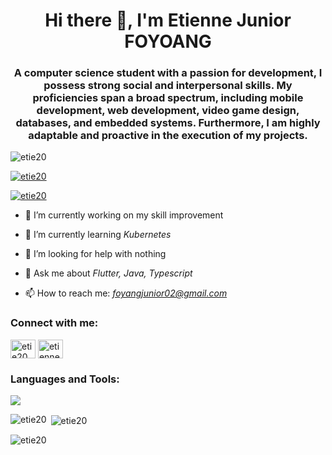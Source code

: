 <h1 align="center">Hi there 👋, I'm Etienne Junior FOYOANG</h1>
<h3 align="center">A computer science student with a passion for development, I possess strong social and interpersonal skills. My proficiencies span a broad spectrum, including mobile development, web development, video game design, databases, and embedded systems. Furthermore, I am highly adaptable and proactive in the execution of my projects.</h3>

<p align="left"> <img src="https://komarev.com/ghpvc/?username=etie20&label=Profile%20views&color=0e75b6&style=flat" alt="etie20" /> </p>

<p align="left"> <a href="https://github.com/ryo-ma/github-profile-trophy"><img src="https://github-profile-trophy.vercel.app/?username=etie20" alt="etie20" /></a> </p>

<p align="left"> <a href="https://twitter.com/etie20" target="blank"><img src="https://img.shields.io/twitter/follow/etie20?logo=twitter&style=for-the-badge" alt="etie20" /></a> </p>

- 🔭 I’m currently working on my skill improvement

- 🌱 I’m currently learning *Kubernetes*

- 🤔 I’m looking for help with nothing

- 💬 Ask me about *Flutter, Java, Typescript*

- 📫 How to reach me: *foyangjunior02@gmail.com*

<h3 align="left">Connect with me:</h3>
<p align="left">
<a href="https://twitter.com/etie20" target="blank"><img align="center" src="https://raw.githubusercontent.com/rahuldkjain/github-profile-readme-generator/master/src/images/icons/Social/twitter.svg" alt="etie20" height="30" width="40" /></a>
<a href="https://www.linkedin.com/in/etienne-junior-foyang-682ab8255/" target="blank"><img align="center" src="https://raw.githubusercontent.com/rahuldkjain/github-profile-readme-generator/master/src/images/icons/Social/linked-in-alt.svg" alt="etienne-junior-foyang-682ab8255" height="30" width="40" /></a>
</p>
<h3 align="left">Languages and Tools:</h3>
<p align="left">
  <a href="https://skillicons.dev">
    <img src="https://skillicons.dev/icons?i=ts,dart,java,flutter,spring,angular,vue,docker,git,githubactions,postgres,supabase" />
  </a>
</p>
<p><img align="left" src="https://github-readme-stats.vercel.app/api/top-langs?username=etie20&show_icons=true&locale=en&layout=compact&theme=tokyonight" alt="etie20" /></p>

<p>&nbsp;<img align="center" src="https://github-readme-stats.vercel.app/api?username=etie20&show_icons=true&locale=en&theme=tokyonight" alt="etie20" /></p>

<p><img align="center" src="https://github-readme-streak-stats.herokuapp.com/?user=etie20&theme=tokyonight" alt="etie20" /></p>
